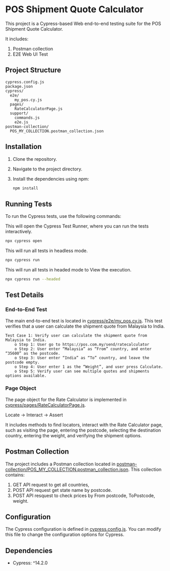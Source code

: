 # POS Shipment Quote Calculator

This project is a Cypress-based Web end-to-end testing suite for the POS Shipment Quote Calculator.

It includes:
1. Postman collection
2. E2E Web UI Test

## Project Structure

```
cypress.config.js
package.json
cypress/
  e2e/
    my_pos.cy.js
  pages/
    RateCalculatorPage.js
  support/
    commands.js
    e2e.js
postman-collection/
  POS_MY_COLLECTION.postman_collection.json
```

## Installation

1. Clone the repository.
2. Navigate to the project directory.
3. Install the dependencies using npm:

    ```sh
    npm install
    ```

## Running Tests

To run the Cypress tests, use the following commands:

This will open the Cypress Test Runner, where you can run the tests interactively.

  ```sh
  npx cypress open
  ```

This will run all tests in headless mode.

  ```sh
  npx cypress run
  ```

This will run all tests in headed mode to View the execution.

  ```sh
  npx cypress run --headed 
  ```


## Test Details

### End-to-End Test

The main end-to-end test is located in [cypress/e2e/my_pos.cy.js](cypress/e2e/my_pos.cy.js). This test verifies that a user can calculate the shipment quote from Malaysia to India.

    Test Case 1: Verify user can calculate the shipment quote from Malaysia to India.
        o Step 1: User go to https://pos.com.my/send/ratecalculator
        o Step 2: User enter “Malaysia” as “From” country, and enter “35600” as the postcode.
        o Step 3: User enter “India” as “To” country, and leave the postcode empty.
        o Step 4: User enter 1 as the “Weight”, and user press Calculate.
        o Step 5: Verify user can see multiple quotes and shipments options available.

### Page Object

The page object for the Rate Calculator is implemented in [cypress/pages/RateCalculatorPage.js](cypress/pages/RateCalculatorPage.js). 

Locate -> Interact -> Assert

It includes methods to find locators, interact with the Rate Calculator page, such as visiting the page, entering the postcode, selecting the destination country, entering the weight, and verifying the shipment options.

## Postman Collection

The project includes a Postman collection located in [postman-collection/POS_MY_COLLECTION.postman_collection.json](postman-collection/POS_MY_COLLECTION.postman_collection.json). 
This collection contains:
 1. GET API request to get all countries, 
 2. POST API request get state name by postcode.
 3. POST API resquest to check prices by From postcode, ToPostcode, weight.

## Configuration

The Cypress configuration is defined in [cypress.config.js](cypress.config.js). You can modify this file to change the configuration options for Cypress.

## Dependencies

- Cypress: ^14.2.0